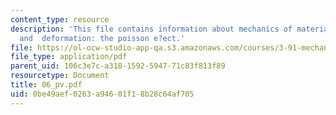 ```yaml
---
content_type: resource
description: 'This file contains information about mechanics of materials, stresses,
  and  deformation: the poisson e?ect.'
file: https://ol-ocw-studio-app-qa.s3.amazonaws.com/courses/3-91-mechanical-behavior-of-plastics-spring-2007/0be49aef0263a94601f18b28c64af705_06_pv.pdf
file_type: application/pdf
parent_uid: 106c3e7c-a318-1592-5947-71c83f813f89
resourcetype: Document
title: 06_pv.pdf
uid: 0be49aef-0263-a946-01f1-8b28c64af705
---
```

